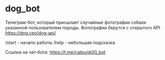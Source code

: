 # dog_bot

Телеграм-бот, который присылает случайные фотографии собаки указанной пользователем породы. Фотографии берутся с открытого API https://dog.ceo/dog-api/

/start - начало работы
/help - небольшая подсказка

Ссылка на чат-бота: https://t.me/catpunk00_bot




